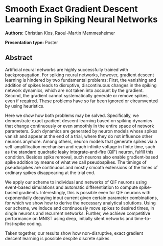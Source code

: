 # Smooth Exact Gradient Descent Learning in Spiking Neural Networks

**Authors:** Christian Klos, Raoul-Martin Memmesheimer

**Presentation type:** Poster

## Abstract

Artificial neural networks are highly successfully trained with backpropagation. For spiking neural networks, however, gradient descent learning is hindered by two fundamental problems: First, the vanishing and addition of spikes leads to disruptive, discontinuous changes in the spiking network dynamics, which are not taken into account by the gradient. Second, the gradient cannot systematically generate or remove spikes, even if required. These problems have so far been ignored or circumvented by using heuristics. 

Here we show how both problems may be solved. Specifically, we demonstrate exact gradient descent learning based on spiking dynamics that change continuously or even smoothly in the entire space of network parameters. Such dynamics are generated by neuron models whose spikes vanish and appear at the end of a trial, where they do not influence other neurons anymore. Among others, neuron models that generate spikes via a self-amplification mechanism and reach infinite voltage in finite time, such as the standard quadratic leaky integrate-and-fire (QIF) neuron, fulfill this condition. Besides spike removal, such neurons also enable gradient-based spike addition by means of what we call pseudospikes. The timings of pseudospikes are continuous and mostly smooth extensions of the times of ordinary spikes disappearing at the trial end.

We apply our scheme to individual and networks of QIF neurons using event-based simulations and automatic differentiation to compute spike-based gradients. Interestingly, this is possible even for QIF neurons with exponentially decaying input current given certain parameter combinations, for which we show how to derive the necessary analytical solutions. Using our scheme, we induce and continuously move spikes to desired times, in single neurons and recurrent networks. Further, we achieve competitive performance on MNIST using deep, initially silent networks and time-to-first-spike coding.

Taken together, our results show how non-disruptive, exact gradient descent learning is possible despite discrete spikes.
